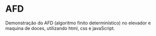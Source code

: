 # AFD
Demonstração do AFD (algoritmo finito determinístico) no elevador e maquina de doces, utilizando html, css e javaScript.
